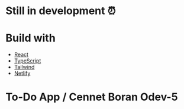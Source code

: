 # Still in development ⏰

# Build with

- [React](https://tr.reactjs.org/)
- [TypeScript](https://www.typescriptlang.org/docs/handbook/react.html)
- [Tailwind](https://tailwindcss.com/)
- [Netlify](https://www.netlify.com/)

# To-Do App / Cennet Boran Odev-5
